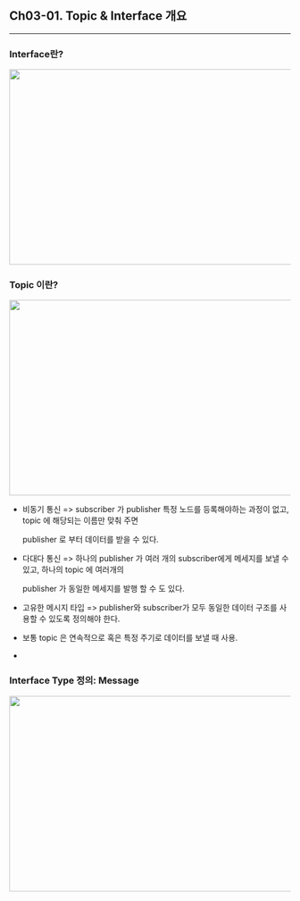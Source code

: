 ## Ch03-01. Topic & Interface 개요 
---

 ### Interface란?

<div align="left">
  <img src="https://github.com/user-attachments/assets/91247096-f925-447c-94b9-aa02b70693ae" height="350" width="700">
</div>

 ### Topic 이란?
 
<div align="left">
  <img src="https://github.com/user-attachments/assets/9c09f0db-43f1-4ec3-939b-dde7a32c41e2" height="350" width="700">
</div>

 - 비동기 통신
  => subscriber 가 publisher 특정 노드를 등록해야하는 과정이 없고, topic 에 해당되는 이름만 맞춰 주면

     publisher 로 부터 데이터를 받을 수 있다.

 - 다대다 통신
  => 하나의 publisher 가 여러 개의 subscriber에게 메세지를 보낼 수 있고, 하나의 topic 에 여러개의 

     publisher 가 동일한 메세지를 발행 할 수 도 있다.

 - 고유한 메시지 타입
  => publisher와 subscriber가 모두 동일한 데이터 구조를 사용할 수 있도록 정의해야 한다. 

 - 보통 topic 은 연속적으로 혹은 특정 주기로 데이터를 보낼 때 사용.
 - 
 ### Interface Type 정의: Message

<div align="left">
  <img src="https://github.com/user-attachments/assets/e7b69749-28ee-4016-ad23-8fe9ab496318" height="350" width="700">
</div>

